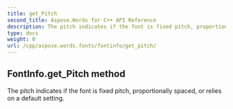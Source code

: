 ```yaml
---
title: get_Pitch
second_title: Aspose.Words for C++ API Reference
description: The pitch indicates if the font is fixed pitch, proportionally spaced, or relies on a default setting. 
type: docs
weight: 0
url: /cpp/aspose.words.fonts/fontinfo/get_pitch/
---
```

## FontInfo.get_Pitch method


The pitch indicates if the font is fixed pitch, proportionally spaced, or relies on a default setting. 

